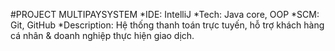 #PROJECT MULTIPAYSYSTEM
*IDE: IntelliJ
*Tech: Java core, OOP
*SCM: Git, GitHub
*Description: Hệ thống thanh toán trực tuyến, hỗ trợ khách hàng cá nhân & doanh nghiệp thực hiện giao dịch.
